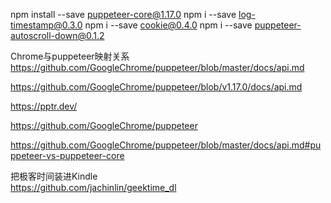 npm install --save puppeteer-core@1.17.0
npm i   --save  log-timestamp@0.3.0
npm i   --save  cookie@0.4.0
npm i   --save puppeteer-autoscroll-down@0.1.2



Chrome与puppeteer映射关系      
https://github.com/GoogleChrome/puppeteer/blob/master/docs/api.md       
         
https://github.com/GoogleChrome/puppeteer/blob/v1.17.0/docs/api.md        
       
https://pptr.dev/       
          
https://github.com/GoogleChrome/puppeteer          
           
https://github.com/GoogleChrome/puppeteer/blob/master/docs/api.md#puppeteer-vs-puppeteer-core         


把极客时间装进Kindle      
https://github.com/jachinlin/geektime_dl        